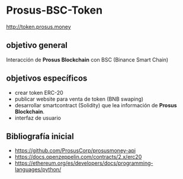 # Prosus-BSC-Token

http://token.prosus.money


## objetivo general
Interacción de **Prosus Blockchain** con BSC (Binance Smart Chain)

## objetivos específicos
* crear token ERC-20
* publicar website para venta de token (BNB swaping)
* desarrollar smartcontract (Solidity) que lea información de **Prosus Blockchain**.
* interfaz de usuario


## Bibliografía inicial
* https://github.com/ProsusCorp/prosusmoney-api
* https://docs.openzeppelin.com/contracts/2.x/erc20
* https://ethereum.org/es/developers/docs/programming-languages/python/
